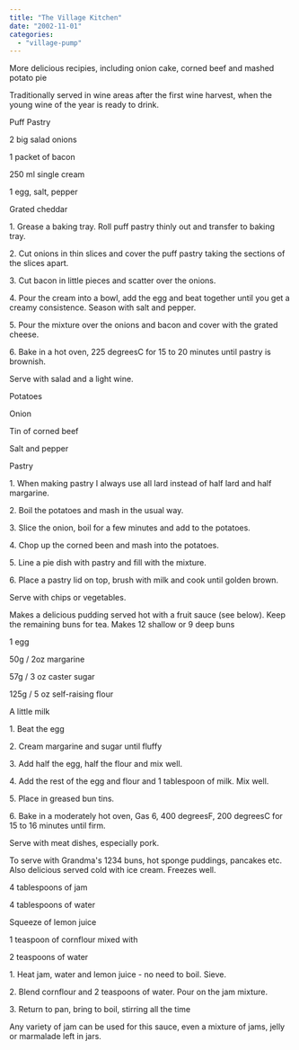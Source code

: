 ```yaml
---
title: "The Village Kitchen"
date: "2002-11-01"
categories: 
  - "village-pump"
---
```


More delicious recipies, including onion cake, corned beef and mashed potato pie

Traditionally served in wine areas after the first wine harvest, when the young wine of the year is ready to drink.

Puff Pastry

2 big salad onions

1 packet of bacon

250 ml single cream

1 egg, salt, pepper

Grated cheddar

1\. Grease a baking tray. Roll puff pastry thinly out and transfer to baking tray.

2\. Cut onions in thin slices and cover the puff pastry taking the sections of the slices apart.

3\. Cut bacon in little pieces and scatter over the onions.

4\. Pour the cream into a bowl, add the egg and beat together until you get a creamy consistence. Season with salt and pepper.

5\. Pour the mixture over the onions and bacon and cover with the grated cheese.

6\. Bake in a hot oven, 225 degreesC for 15 to 20 minutes until pastry is brownish.

Serve with salad and a light wine.

Potatoes

Onion

Tin of corned beef

Salt and pepper

Pastry

1\. When making pastry I always use all lard instead of half lard and half margarine.

2\. Boil the potatoes and mash in the usual way.

3\. Slice the onion, boil for a few minutes and add to the potatoes.

4\. Chop up the corned been and mash into the potatoes.

5\. Line a pie dish with pastry and fill with the mixture.

6\. Place a pastry lid on top, brush with milk and cook until golden brown.

Serve with chips or vegetables.

Makes a delicious pudding served hot with a fruit sauce (see below). Keep the remaining buns for tea. Makes 12 shallow or 9 deep buns

1 egg

50g / 2oz margarine

57g / 3 oz caster sugar

125g / 5 oz self-raising flour

A little milk

1\. Beat the egg

2\. Cream margarine and sugar until fluffy

3\. Add half the egg, half the flour and mix well.

4\. Add the rest of the egg and flour and 1 tablespoon of milk. Mix well.

5\. Place in greased bun tins.

6\. Bake in a moderately hot oven, Gas 6, 400 degreesF, 200 degreesC for 15 to 16 minutes until firm.

Serve with meat dishes, especially pork.

To serve with Grandma's 1234 buns, hot sponge puddings, pancakes etc. Also delicious served cold with ice cream. Freezes well.

4 tablespoons of jam

4 tablespoons of water

Squeeze of lemon juice

1 teaspoon of cornflour mixed with

2 teaspoons of water

1\. Heat jam, water and lemon juice - no need to boil. Sieve.

2\. Blend cornflour and 2 teaspoons of water. Pour on the jam mixture.

3\. Return to pan, bring to boil, stirring all the time

Any variety of jam can be used for this sauce, even a mixture of jams, jelly or marmalade left in jars.
